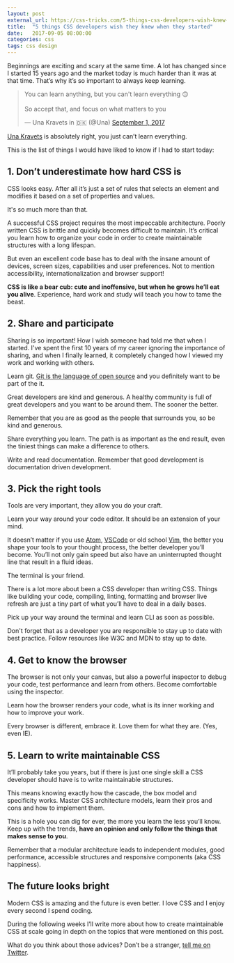```yaml
---
layout: post
external_url: https://css-tricks.com/5-things-css-developers-wish-knew-started/
title:  "5 things CSS developers wish they knew when they started"
date:   2017-09-05 08:00:00
categories: css
tags: css design
---
```




Beginnings are exciting and scary at the same time. A lot has changed since I started 15 years ago and the market today is much harder than it was at that time. That’s why it’s so important to always keep learning.

<blockquote class="twitter-tweet" data-lang="en"><p lang="en" dir="ltr">You can learn anything, but you can&#39;t learn everything 🙃<br><br>So accept that, and focus on what matters to you</p>&mdash; Una Kravets in 🇩🇰 (@Una) <a href="https://twitter.com/Una/status/903658446263865345">September 1, 2017</a></blockquote>
<script async src="//platform.twitter.com/widgets.js" charset="utf-8"></script>

[Una Kravets](https://twitter.com/Una) is absolutely right, you just can’t learn everything.

This is the list of things I would have liked to know if I had to start today:

## 1. Don’t underestimate how hard CSS is

CSS looks easy. After all it’s just a set of rules that selects an element and modifies it based on a set of properties and values.

It's so much more than that.

A successful CSS project requires the most impeccable architecture. Poorly written CSS is brittle and quickly becomes difficult to maintain. It’s critical you learn how to organize your code in order to create maintainable structures with a long lifespan.

But even an excellent code base has to deal with the insane amount of devices, screen sizes, capabilities and user preferences. Not to mention accessibility, internationalization and browser support!

**CSS is like a bear cub: cute and inoffensive, but when he grows he’ll eat you alive**. Experience, hard work and study will teach you how to tame the beast.

## 2. Share and participate

Sharing is so important! How I wish someone had told me that when I started. I've spent the first 10 years of my career ignoring the importance of sharing, and when I finally learned, it completely changed  how I viewed my work and working with others.

Learn git. [Git is the language of open source](http://andresgalante.com/design/2015/08/31/adopt-a-deisgner.html) and you definitely want to be part of the it.

Great developers are kind and generous. A healthy community is full of great developers and you want to be around them. The sooner the better.

Remember that you are as good as the people that surrounds you, so be kind and generous.

Share everything you learn. The path is as important as the end result, even the tiniest things can make a difference to others.

Write and read documentation. Remember that good development is documentation driven development.

## 3. Pick the right tools

Tools are very important, they allow you do your craft.

Learn your way around your code editor. It should be an extension of your mind.

It doesn’t matter if you use [Atom](https://atom.io/), [VSCode](https://code.visualstudio.com/) or old school [Vim](https://vim.sourceforge.io/), the better you shape your tools to your thought process, the better developer you’ll become. You’ll not only gain speed but also have an uninterrupted thought line that result in a fluid ideas.

The terminal is your friend.

There is a lot more about been a CSS developer than writing CSS. Things like building your code, compiling, linting, formatting and browser live refresh are just a tiny part of what you’ll have to deal in a daily bases.

Pick up your way around the terminal and learn CLI as soon as possible.

Don't forget that as a developer you are responsible to stay up to date with best practice. Follow resources like W3C and MDN to stay up to date.

## 4. Get to know the browser

The browser is not only your canvas, but also a powerful inspector to debug your code, test performance and learn from others. Become comfortable using the inspector.

Learn how the browser renders your code, what is its inner working and how to improve your work.

Every browser is different, embrace it. Love them for what they are. (Yes, even IE).

## 5. Learn to write maintainable CSS

It’ll probably take you years, but if there is just one single skill a CSS developer should have is to write maintainable structures.

This means knowing exactly how the cascade, the box model and specificity works. Master CSS architecture models, learn their pros and cons and how to implement them.

This is a hole you can dig for ever, the more you learn the less you’ll know. Keep up with the trends, **have an opinion and only follow the things that makes sense to you**.

Remember that a modular architecture leads to independent modules, good performance, accessible structures and responsive components (aka CSS happiness).

## The future looks bright

Modern CSS is amazing and the future is even better. I love CSS and I enjoy every second I spend coding.

During the following weeks I’ll write more about how to create maintainable CSS at scale going in depth on the topics that were mentioned on this post.

What do you think about those advices? Don’t be a stranger, <a href="https://twitter.com/andresgalante">tell me on Twitter</a>.
